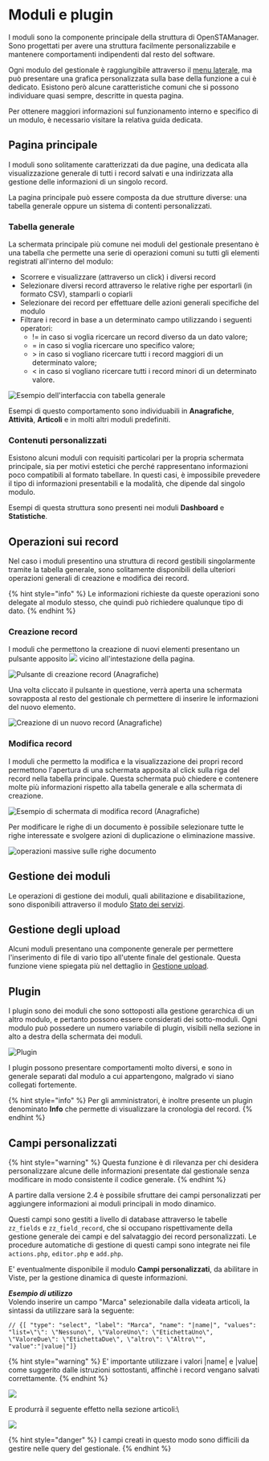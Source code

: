 # Moduli e plugin

I moduli sono la componente principale della struttura di OpenSTAManager. Sono progettati per avere una struttura facilmente personalizzabile e mantenere comportamenti indipendenti dal resto del software.

Ogni modulo del gestionale è raggiungibile attraverso il [menu laterale](./#navigazione), ma può presentare una grafica personalizzata sulla base della funzione a cui è dedicato. Esistono però alcune caratteristiche comuni che si possono individuare quasi sempre, descritte in questa pagina.

Per ottenere maggiori informazioni sul funzionamento interno e specifico di un modulo, è necessario visitare la relativa guida dedicata.

## Pagina principale

I moduli sono solitamente caratterizzati da due pagine, una dedicata alla visualizzazione generale di tutti i record salvati e una indirizzata alla gestione delle informazioni di un singolo record.

La pagina principale può essere composta da due strutture diverse: una tabella generale oppure un sistema di contenti personalizzati.

### Tabella generale

La schermata principale più comune nei moduli del gestionale presentano è una tabella che permette una serie di operazioni comuni su tutti gli elementi registrati all'interno del modulo:

* Scorrere e visualizzare (attraverso un click) i diversi record
* Selezionare diversi record attraverso le relative righe per esportarli (in formato CSV), stamparli o copiarli
* Selezionare dei record per effettuare delle azioni generali specifiche del modulo
* Filtrare i record in base a un determinato campo utilizzando i seguenti operatori:
  * &#x20;!= in caso si voglia ricercare un record diverso da un dato valore;
  * \= in caso si voglia ricercare uno specifico valore;
  * \> in caso si vogliano ricercare tutti i record maggiori di un determinato valore;
  * < in caso si vogliano ricercare tutti i record minori di un determinato valore.

![Esempio dell'interfaccia con tabella generale](../.gitbook/assets/table.png)

Esempi di questo comportamento sono individuabili in **Anagrafiche**, **Attività**, **Articoli** e in molti altri moduli predefiniti.

### Contenuti personalizzati

Esistono alcuni moduli con requisiti particolari per la propria schermata principale, sia per motivi estetici che perché rappresentano informazioni poco compatibili al formato tabellare. In questi casi, è impossibile prevedere il tipo di informazioni presentabili e la modalità, che dipende dal singolo modulo.

Esempi di questa struttura sono presenti nei moduli **Dashboard** e **Statistiche**.

## Operazioni sui record

Nel caso i moduli presentino una struttura di record gestibili singolarmente tramite la tabella generale, sono solitamente disponibili della ulteriori operazioni generali di creazione e modifica dei record.

{% hint style="info" %}
Le informazioni richieste da queste operazioni sono delegate al modulo stesso, che quindi può richiedere qualunque tipo di dato.
{% endhint %}

### Creazione record

I moduli che permettono la creazione di nuovi elementi presentano un pulsante apposito ![](../.gitbook/assets/Pulsante+.PNG) vicino all'intestazione della pagina.

![Pulsante di creazione record (Anagrafiche)](../.gitbook/assets/add-button.png)

Una volta cliccato il pulsante in questione, verrà aperta una schermata sovrapposta al resto del gestionale ch permettere di inserire le informazioni del nuovo elemento.

![Creazione di un nuovo record (Anagrafiche)](../.gitbook/assets/Modal.gif)

### Modifica record

I moduli che permetto la modifica e la visualizzazione dei propri record permettono l'apertura di una schermata apposita al click sulla riga del record nella tabella principale. Questa schermata può chiedere e contenere molte più informazioni rispetto alla tabella generale e alla schermata di creazione.

![Esempio di schermata di modifica record (Anagrafiche)](../.gitbook/assets/editor.png)

Per modificare le righe di un documento è possibile selezionare tutte le righe interessate e svolgere azioni di duplicazione o eliminazione massive.

![operazioni massive sulle righe documento](<../.gitbook/assets/immagine (66).png>)

## Gestione dei moduli

Le operazioni di gestione dei moduli, quali abilitazione e disabilitazione, sono disponibili attraverso il modulo [Stato dei servizi](stato-dei-servizi.md).

## Gestione degli upload

Alcuni moduli presentano una componente generale per permettere l'inserimento di file di vario tipo all'utente finale del gestionale. Questa funzione viene spiegata più nel dettaglio in [Gestione upload](gestione-upload.md).

## Plugin

I plugin sono dei moduli che sono sottoposti alla gestione gerarchica di un altro modulo, e pertanto possono essere considerati dei sotto-moduli. Ogni modulo può possedere un numero variabile di plugin, visibili nella sezione in alto a destra della schermata dei moduli.

![Plugin](<../.gitbook/assets/plugins (1).png>)

I plugin possono presentare comportamenti molto diversi, e sono in generale separati dal modulo a cui appartengono, malgrado vi siano collegati fortemente.

{% hint style="info" %}
Per gli amministratori, è inoltre presente un plugin denominato **Info** che permette di visualizzare la cronologia del record.
{% endhint %}

## Campi personalizzati

{% hint style="warning" %}
Questa funzione è di rilevanza per chi desidera personalizzare alcune delle informazioni presentate dal gestionale senza modificare in modo consistente il codice generale.
{% endhint %}

A partire dalla versione 2.4 è possibile sfruttare dei campi personalizzati per aggiungere informazioni ai moduli principali in modo dinamico.

Questi campi sono gestiti a livello di database attraverso le tabelle `zz_fields` e `zz_field_record`, che si occupano rispettivamente della gestione generale dei campi e del salvataggio dei record personalizzati. Le procedure automatiche di gestione di questi campi sono integrate nei file `actions.php`, `editor.php` e `add.php`.

E' eventualmente disponibile il modulo **Campi personalizzati**, da abilitare in Viste, per la gestione dinamica di queste informazioni.



_**Esempio di utilizzo**_\
Volendo inserire un campo "Marca" selezionabile dalla videata articoli, la sintassi da utilizzare sarà la seguente:

```
// {[ "type": "select", "label": "Marca", "name": "|name|", "values": "list=\"\": \"Nessuno\", \"ValoreUno\": \"EtichettaUno\", \"ValoreDue\": \"EtichettaDue\", \"altro\": \"Altro\"", "value":"|value|"]}
```

{% hint style="warning" %}
E' importante utilizzare i valori |name| e |value| come suggerito dalle istruzioni sottostanti, affinchè i record vengano salvati correttamente.
{% endhint %}

![](<../.gitbook/assets/immagine (4).png>)

E produrrà il seguente effetto nella sezione articoli:\


![](<../.gitbook/assets/immagine (13).png>)

{% hint style="danger" %}
I campi creati in questo modo sono difficili da gestire nelle query del gestionale.
{% endhint %}
